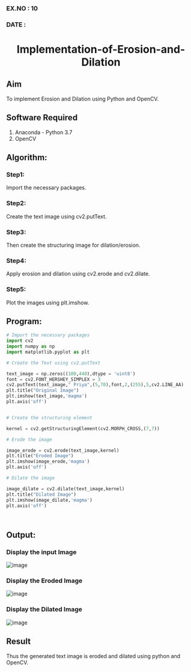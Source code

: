 ### EX.NO : 10

### DATE : 

# <p align="center"> Implementation-of-Erosion-and-Dilation  </p> 
## Aim
To implement Erosion and Dilation using Python and OpenCV.
## Software Required
1. Anaconda - Python 3.7
2. OpenCV
## Algorithm:
### Step1:

Import the necessary packages.

### Step2:

Create the text image using cv2.putText.

### Step3:

Then create the structuring image for dilation/erosion.

### Step4:

Apply erosion and dilation using cv2.erode and cv2.dilate.

### Step5:

Plot the images using plt.imshow.

 
## Program:

``` Python
# Import the necessary packages
import cv2
import numpy as np
import matplotlib.pyplot as plt

# Create the Text using cv2.putText

text_image = np.zeros((100,440),dtype = 'uint8')
font = cv2.FONT_HERSHEY_SIMPLEX = 3
cv2.putText(text_image," Priya",(5,70),font,2,(255),5,cv2.LINE_AA)
plt.title("Original Image")
plt.imshow(text_image,'magma')
plt.axis('off')


# Create the structuring element

kernel = cv2.getStructuringElement(cv2.MORPH_CROSS,(7,7))

# Erode the image

image_erode = cv2.erode(text_image,kernel)
plt.title("Eroded Image")
plt.imshow(image_erode,'magma')
plt.axis('off')

# Dilate the image

image_dilate = cv2.dilate(text_image,kernel)
plt.title("Dilated Image")
plt.imshow(image_dilate,'magma')
plt.axis('off')




```
## Output:

### Display the input Image

![image](https://user-images.githubusercontent.com/81132849/170862648-5c1cc2b3-fbc3-4859-b1e2-27be543ff5cb.png)


### Display the Eroded Image

![image](https://user-images.githubusercontent.com/81132849/170862659-2adecf6b-06bd-4053-820e-c7fdff16b4e8.png)


### Display the Dilated Image

![image](https://user-images.githubusercontent.com/81132849/170862680-fa525175-19db-4906-9db2-0d7750fd4145.png)


## Result
Thus the generated text image is eroded and dilated using python and OpenCV.
